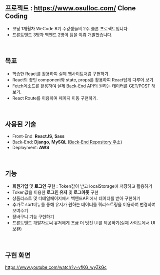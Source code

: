 ## 프로젝트 :  https://www.osulloc.com/  Clone Coding

- 코딩 1개월차 WeCode 8기 수강생들의 2주 클론 프로젝트입니다.
- 프론트엔드 3명과 백엔드 2명이 팀을 이뤄 개발했습니다.

<br>

## 목표

- 학습한 React를 활용하여 실제 웹사이트처럼 구현하기.
- React의 꽃인 component와 state, props를 활용하여 React답게 다루어 보기.
- Fetch메소드를 활용하여 실제 Back-End API의 원하는 데이터를 GET/POST 해보기.
- React Route를 이용하여 페이지 이동 구현하기.

<br>

## 사용된 기술

- Front-End: **ReactJS**, **Sass**
- Back-End: **Django**, **MySQL** ([Back-End Repository 주소](https://github.com/wecode-bootcamp-korea/aboutteatime-backend))
- Deployment: **AWS**

<br>

## 기능

- **회원가입** 및 **로그인** 구현 : Token값이 받고 localStorage에 저장하고 활용하기
- Token값을 이용한 **로그인 유지** 및 **로그아웃** 구현
- 상품리스트 및 디테일페이지에서 백엔드API에서 데이터를 받아 구현하기
- 추가로 sort메뉴를 통해 유저가 원하는 데이터를 쿼리스트링을 이용하여 변경하여 보여주기
- 장바구니 기능 구현하기
- 프론트엔드 개발자로써 유저에게 조금 더 멋진 UI를 제공하기(실제 사이트에서 UI보완)

<br>

## 구현 화면

https://www.youtube.com/watch?v=vfKG_wyZkGc


